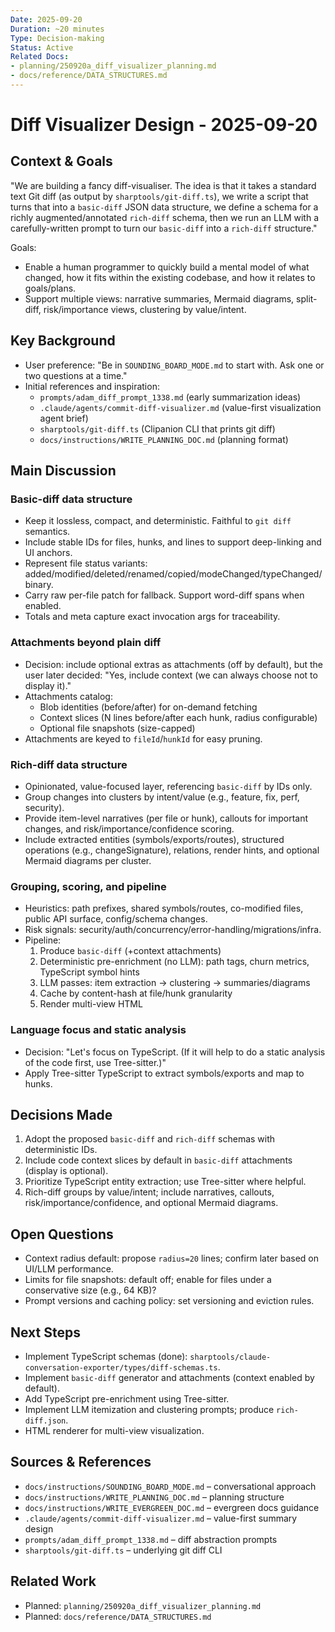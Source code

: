 ```yaml
---
Date: 2025-09-20
Duration: ~20 minutes
Type: Decision-making
Status: Active
Related Docs:
- planning/250920a_diff_visualizer_planning.md
- docs/reference/DATA_STRUCTURES.md
---
```


# Diff Visualizer Design - 2025-09-20

## Context & Goals

"We are building a fancy diff-visualiser. The idea is that it takes a standard text Git diff (as output by `sharptools/git-diff.ts`), we write a script that turns that into a `basic-diff` JSON data structure, we define a schema for a richly augmented/annotated `rich-diff` schema, then we run an LLM with a carefully-written prompt to turn our `basic-diff` into a `rich-diff` structure."

Goals:
- Enable a human programmer to quickly build a mental model of what changed, how it fits within the existing codebase, and how it relates to goals/plans.
- Support multiple views: narrative summaries, Mermaid diagrams, split-diff, risk/importance views, clustering by value/intent.

## Key Background

- User preference: "Be in `SOUNDING_BOARD_MODE.md` to start with. Ask one or two questions at a time."
- Initial references and inspiration:
  - `prompts/adam_diff_prompt_1338.md` (early summarization ideas)
  - `.claude/agents/commit-diff-visualizer.md` (value-first visualization agent brief)
  - `sharptools/git-diff.ts` (Clipanion CLI that prints git diff)
  - `docs/instructions/WRITE_PLANNING_DOC.md` (planning format)

## Main Discussion

### Basic-diff data structure

- Keep it lossless, compact, and deterministic. Faithful to `git diff` semantics.
- Include stable IDs for files, hunks, and lines to support deep-linking and UI anchors.
- Represent file status variants: added/modified/deleted/renamed/copied/modeChanged/typeChanged/binary.
- Carry raw per-file patch for fallback. Support word-diff spans when enabled.
- Totals and meta capture exact invocation args for traceability.

### Attachments beyond plain diff

- Decision: include optional extras as attachments (off by default), but the user later decided: "Yes, include context (we can always choose not to display it)."
- Attachments catalog:
  - Blob identities (before/after) for on-demand fetching
  - Context slices (N lines before/after each hunk, radius configurable)
  - Optional file snapshots (size-capped)
- Attachments are keyed to `fileId`/`hunkId` for easy pruning.

### Rich-diff data structure

- Opinionated, value-focused layer, referencing `basic-diff` by IDs only.
- Group changes into clusters by intent/value (e.g., feature, fix, perf, security).
- Provide item-level narratives (per file or hunk), callouts for important changes, and risk/importance/confidence scoring.
- Include extracted entities (symbols/exports/routes), structured operations (e.g., changeSignature), relations, render hints, and optional Mermaid diagrams per cluster.

### Grouping, scoring, and pipeline

- Heuristics: path prefixes, shared symbols/routes, co-modified files, public API surface, config/schema changes.
- Risk signals: security/auth/concurrency/error-handling/migrations/infra.
- Pipeline:
  1) Produce `basic-diff` (+context attachments)
  2) Deterministic pre-enrichment (no LLM): path tags, churn metrics, TypeScript symbol hints
  3) LLM passes: item extraction → clustering → summaries/diagrams
  4) Cache by content-hash at file/hunk granularity
  5) Render multi-view HTML

### Language focus and static analysis

- Decision: "Let's focus on TypeScript. (If it will help to do a static analysis of the code first, use Tree-sitter.)"
- Apply Tree-sitter TypeScript to extract symbols/exports and map to hunks.

## Decisions Made

1. Adopt the proposed `basic-diff` and `rich-diff` schemas with deterministic IDs.
2. Include code context slices by default in `basic-diff` attachments (display is optional).
3. Prioritize TypeScript entity extraction; use Tree-sitter where helpful.
4. Rich-diff groups by value/intent; include narratives, callouts, risk/importance/confidence, and optional Mermaid diagrams.

## Open Questions

- Context radius default: propose `radius=20` lines; confirm later based on UI/LLM performance.
- Limits for file snapshots: default off; enable for files under a conservative size (e.g., 64 KB)?
- Prompt versions and caching policy: set versioning and eviction rules.

## Next Steps

- Implement TypeScript schemas (done): `sharptools/claude-conversation-exporter/types/diff-schemas.ts`.
- Implement `basic-diff` generator and attachments (context enabled by default).
- Add TypeScript pre-enrichment using Tree-sitter.
- Implement LLM itemization and clustering prompts; produce `rich-diff.json`.
- HTML renderer for multi-view visualization.

## Sources & References

- `docs/instructions/SOUNDING_BOARD_MODE.md` – conversational approach
- `docs/instructions/WRITE_PLANNING_DOC.md` – planning structure
- `docs/instructions/WRITE_EVERGREEN_DOC.md` – evergreen docs guidance
- `.claude/agents/commit-diff-visualizer.md` – value-first summary design
- `prompts/adam_diff_prompt_1338.md` – diff abstraction prompts
- `sharptools/git-diff.ts` – underlying git diff CLI

## Related Work

- Planned: `planning/250920a_diff_visualizer_planning.md`
- Planned: `docs/reference/DATA_STRUCTURES.md`


